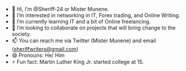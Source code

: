 - 👋 Hi, I’m @Sheriff-24 or Mister Munene.
- 👀 I’m interested in networking in IT, Forex trading, and Online Writing.
- 🌱 I’m currently learning IT and a bit of Online freelancing.
- 💞️ I’m looking to collaborate on projects that will bring change to the society.
- 📫 You can reach me via Twitter (Mister Munene) and email (sheriffwriters@gmail.com)
- 😄 Pronouns: He/ Him
- ⚡ Fun fact: Martin Luther King Jr. started college at 15.

<!---
Sheriff-24/Sheriff-24 is a ✨ special ✨ repository because its `README.md` (this file) appears on your GitHub profile.
You can click the Preview link to take a look at your changes.
--->
